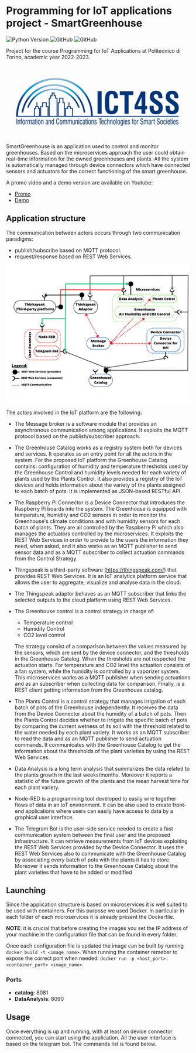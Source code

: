 # Programming for IoT applications project - SmartGreenhouse

![Python Version](https://img.shields.io/badge/python-3.11%20-informational?style=flat&logo=python&logoColor=white)
![GitHub](https://img.shields.io/github/contributors/Smart-greenhouse-for-IoT/SmartGreenhouse?style=flat&logo=github)
![GitHub](https://img.shields.io/github/license/Smart-greenhouse-for-IoT/SmartGreenhouse?style=flat)

Project for the course Programming for IoT Applications at Politecnico di Torino, academic year 2022-2023.

![ICT4SS_logo](/images/ict4ss_logo.jpg "Ict for Smart Societies")

SmartGreenhouse is an application used to control and monitor greenhouses. Based on the microservices approach the user could obtain real-time information for the owned greenhouses and plants. All the system is automatically managed through device connectors which have connected sensors and actuators for the correct functioning of the smart greenhouse.

A promo video and a demo version are available on Youtube: 
* [Promo](https://youtu.be/Q7VRfrwQL4w)
* [Demo](https://youtu.be/nj4oNVTqv44)

## Application structure

The communication between actors occurs through two communication paradigms:
- publish/subscribe based on MQTT protocol.
- request/response based on REST Web Services.

<img src="proposal/GreenHouse_diagram.png">

The actors involved in the IoT platform are the following:

- The Message broker is a software module that provides an asynchronous communication 
among applications. It exploits the MQTT protocol based on the publish/subscriber approach.

- The Greenhouse Catalog works as a registry system both for devices and services. It 
operates as an entry point for all the actors in the system. For the proposed IoT platform the 
Greenhouse Catalog contains: configuration of humidity and temperature thresholds used by 
the Greenhouse Control and humidity levels needed for each variety of plants used by the 
Plants Control. It also provides a registry of the IoT devices and holds information about the 
variety of the plants assigned to each batch of pots. It is implemented as JSON-based RESTful 
API.

- The Raspberry Pi Connector is a Device Connector that introduces the Raspberry Pi boards 
into the system. The Greenhouse is equipped with temperature, humidity and CO2 sensors in 
order to monitor the Greenhouse's climate conditions and with humidity sensors for each batch 
of plants. They are all controlled by the Raspberry Pi which also manages the actuators 
controlled by the microservices. It exploits the REST Web Services in order to provide to the 
users the information they need, when asked, and it also works as an MQTT publisher to send 
sensor data and as a MQTT subscriber to collect actuation commands from the Control 
Strategy.

- Thingspeak is a third-party software (https://thingspeak.com/) that provides REST Web Services. It 
is an IoT analytics platform service that allows the user to aggregate, visualize and analyse data in the 
cloud.

- The Thingspeak adaptor behaves as an MQTT subscriber that links the selected outputs to the cloud 
platform using REST Web Services.

- The Greenhouse control is a control strategy in charge of:
  - Temperature control
  - Humidity Control
  - CO2 level control

  The strategy consist of a comparison between the values measured by the sensors, which are     sent by the device connector, and the thresholds in the Greenhouse Catalog.
  When the thresholds are not respected the actuation starts. For temperature and CO2 level    the actuation consists of a fan system, while the humidity is controlled by a vaporizer system.
  This microservices works as a MQTT publisher when sending actuations and as an subscriber when collecting data for comparison.
  Finally, is a REST client getting information from the Greenhouse catalog.

- The Plants Control is a control strategy that manages irrigation of each batch of pots of the 
Greenhouse independently. It receives the data from the Device Connector about the humidity 
of a batch of pots. Then the Plants Control decides whether to irrigate the specific batch of 
pots by comparing the current wetness of its soil with the threshold related to the water needed 
by each plant variety. It works as an MQTT subscriber to read the data and as an MQTT 
publisher to send actuation commands. It communicates with the Greenhouse Catalog to get 
the information about the thresholds of the plant varieties by using the REST Web Services.
- Data Analysis is a long term analysis that summarizes the data related to the plants growth 
in the last weeks/months. Moreover it reports a statistic of the future growth of the plants and 
the mean harvest time for each plant variety.
 
- Node-RED is a programming tool developed to easily wire together flows of data in an IoT 
environment. It can be also used to create front-end applications where users can easily have 
access to data by a graphical user interface.

- The Telegram Bot is the user-side service needed to create a fast communication system 
between the final user and the proposed infrastructure. It can retrieve measurements from IoT 
devices exploiting the REST Web Services provided by the Device Connector. It uses the 
REST Web Services also to communicate with the Greenhouse Catalog by associating every 
batch of pots with the plants it has to store. Moreover it sends information to the Greenhouse 
Catalog about the plant varieties that have to be added or modified

## Launching
Since the application structure is based on microservices it is well suited to be used with containers. For this purpose we used Docker. In particular in each folder of each microservices it is already present the Dockerfile. 

**NOTE**: it is crucial that before creating the images you set the IP address of your machine in the configuration file that can be found in every folder.

Once each configuration file is updated the image can be built by running `docker build -t <image_name>`.
When running the container remeber to expose the correct port when needed: `docker run -p <host_port>:<container_port> <image_name>`.
### Ports
- **catalog**: 8081 
- **DataAnalysis**: 8090

## Usage
Once everything is up and running, with at least on device connector connected, you can start using the application.
All the user interface is based on the telegram bot. The commands list is found below.





